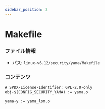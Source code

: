 ```yaml
---
sidebar_position: 2
---
```

# Makefile

### ファイル情報

- パス: `linux-v6.12/security/yama/Makefile`

### コンテンツ

```txt
# SPDX-License-Identifier: GPL-2.0-only
obj-$(CONFIG_SECURITY_YAMA) := yama.o

yama-y := yama_lsm.o

```
